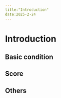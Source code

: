 ```yaml
---
title:"Introduction"
date:2025-2-24
---
```

# Introduction

## Basic condition

## Score

## Others

